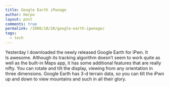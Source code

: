 ```yaml
---
title: Google Earth iPwnage
author: Harpo
layout: post
comments: true
permalink: /2008/10/28/google-earth-ipwnage/
tags:
  - tech
---
```

Yesterday I downloaded the newly released Google Earth for iPwn. It  
Is awesome. Although its tracking algorithm doesn&#8217;t seem to work quite as well as the built-in Maps app, it has some additional features that are really nifty. You can rotate and tilt the display, viewing from any orientation in three dimensions. Google Earth has 3-d terrain data, so you can tilt the iPwn up and down to view mountains and such in all their glory.